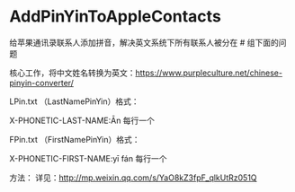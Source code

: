 # AddPinYinToAppleContacts

给苹果通讯录联系人添加拼音，解决英文系统下所有联系人被分在 # 组下面的问题

核心工作，将中文姓名转换为英文：https://www.purpleculture.net/chinese-pinyin-converter/


LPin.txt （LastNamePinYin）格式：

X-PHONETIC-LAST-NAME:Ān 
每行一个

FPin.txt （FirstNamePinYin）格式：

X-PHONETIC-FIRST-NAME:yī fán 
每行一个

方法：
详见：http://mp.weixin.qq.com/s/YaO8kZ3fpF_qlkUtRz051Q

